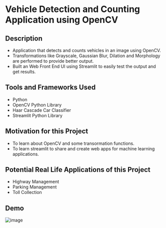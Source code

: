 # Vehicle Detection and Counting Application using OpenCV

## Description

- Application that detects and counts vehicles in an image using OpenCV.
- Transformations like Grayscale, Gaussian Blur, Dilation and Morphology are performed to provide better output.
- Built an Web Front End UI using Streamlit to easily test the output and get results.

## Tools and Frameworks Used

- Python
- OpenCV Python Library
- Haar Cascade Car Classifier
- Streamlit Python Library

## Motivation for this Project

- To learn about OpenCV and some transormation functions.
- To learn streamlit to share and create web apps for machine learning applications.

## Potential Real Life Applications of this Project

- Highway Management
- Parking Management
- Toll Collection

## Demo

![image](https://github.com/Ripon-Patgiri/vehicle_detection_count/assets/67592893/423719b0-347d-4ca3-adb6-2b62da5f435b)

